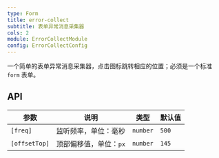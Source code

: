 ```yaml
---
type: Form
title: error-collect
subtitle: 表单异常消息采集器
cols: 2
module: ErrorCollectModule
config: ErrorCollectConfig
---
```


一个简单的表单异常消息采集器，点击图标跳转相应的位置；必须是一个标准 `form` 表单。

## API

参数          | 说明                 | 类型     | 默认值
--------------|--------------------|----------|------
`[freq]`      | 监听频率，单位：毫秒   | `number` | `500`
`[offsetTop]` | 顶部偏移值，单位：`px` | `number` | `145`